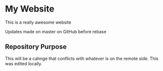 # My Website

This is a really awesome website

Updates made on master on GitHub before rebase

## Repository Purpose

This will be a cahnge that conflicts
with whatever is on the remote side.
This was edited locally.
